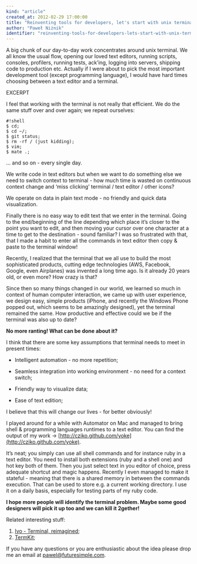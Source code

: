 ```yaml
---
kind: "article"
created_at: 2012-02-29 17:00:00
title: "Reinventing tools for developers, let's start with unix terminal."
author: "Paweł Niżnik"
identifier: "reinventing-tools-for-developers-lets-start-with-unix-terminal"
---
```


A big chunk of our day-to-day work concentrates around unix terminal. We all know the usual flow, opening our loved text editors, running scripts, consoles, profilers, running tests, ack’ing, logging into servers, shipping code to production etc. Actually if I were about to pick the most important development tool (except programming language), I would have hard times choosing between a text editor and a terminal.

EXCERPT

I feel that working with the terminal is not really that efficient. We do the same stuff over and over again; we repeat ourselves:
 
    #!shell
    $ cd;
    $ cd ~/;
    $ git status;
    $ rm -rf / (just kidding);
    $ vim;
    $ mate .;

… and so on - every single day.
 
We write code in text editors but when we want to do something else we need to switch context to terminal - how much time is wasted on continuous context change and ‘miss clicking’ terminal / text editor / other icons?
 
We operate on data in plain text mode - no friendly and quick data visualization.
 
Finally there is no easy way to edit text that we enter in the terminal. Going to the end/beginning of the line depending which place it’s closer to the point you want to edit, and then moving your cursor over one character at a time to get to the destination - sound familiar? I was so frustrated with that, that I made a habit to enter all the commands in text editor then copy & paste to the terminal window!
 
Recently, I realized that the terminal that we all use to build the most sophisticated products, cutting edge technologies (AWS, Facebook, Google, even Airplanes) was invented a long time ago. Is it already 20 years old, or even more? How crazy is that?
 
Since then so many things changed in our world, we learned so much in context of human computer interaction, we came up with user experience, we design easy, simple products (iPhone, and recently the Windows Phone popped out, which seems to be amazingly designed), yet the terminal remained the same. How productive and effective could we be if the terminal was also up to date?
 
**No more ranting! What can be done about it?**
 
I think that there are some key assumptions that terminal needs to meet in present times:
 
  * Intelligent automation - no more repetition;
  
  * Seamless integration into working environment - no need for a context switch;
  
  * Friendly way to visualize data;
  
  * Ease of text edition;
 
I believe that this will change our lives - for better obviously!
 
I played around for a while with Automator on Mac and managed to bring shell & programming languages runtimes to a text editor. You can find the output of my work -> [http://cziko.github.com/yoke](http://cziko.github.com/yoke).

It’s neat; you simply can use all shell commands and for instance ruby in a text editor. You need to install both extensions (ruby and a shell one) and hot key both of them. Then you just select text in you editor of choice, press adequate shortcut and magic happens. Recently I even managed to make it stateful - meaning that there is a shared memory in between the commands execution. That can be used to store e.g. a current working directory. I use it on a daily basis, especially for testing parts of my ruby code.
 
**I hope more people will identify the terminal problem. Maybe some good designers will pick it up too and we can kill it 2gether!**
 
Related interesting stuff:

1. [Ivo - Terminal, reimagined](http://lubutu.com/idea/ivo);
2. [TermKit](https://github.com/unconed/TermKit);

If you have any questions or you are enthusiastic about the idea please drop me an email at [pawel@futuresimple.com](mailto:pawel@futuresimple.com).